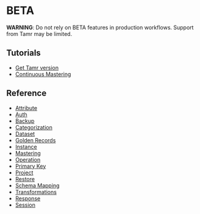 # BETA

  **WARNING**: Do not rely on BETA features in production workflows.
  Support from Tamr may be limited.

## Tutorials
  * [Get Tamr version](beta/tutorial/get_version)
  * [Continuous Mastering](beta/tutorial/continuous_mastering)

## Reference

  * [Attribute](beta/attribute)
  * [Auth](beta/auth)
  * [Backup](beta/backup)
  * [Categorization](beta/categorization)
  * [Dataset](beta/dataset)
  * [Golden Records](beta/golden_records)
  * [Instance](beta/instance)
  * [Mastering](beta/mastering)
  * [Operation](beta/operation)
  * [Primary Key](beta/primary_key)
  * [Project](beta/project)
  * [Restore](beta/restore)
  * [Schema Mapping](beta/schema_mapping)
  * [Transformations](beta/transformations)
  * [Response](beta/response)
  * [Session](beta/session)
